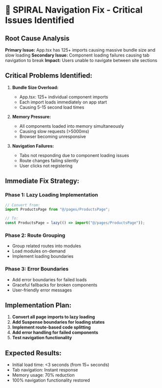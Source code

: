 # 🚨 SPIRAL Navigation Fix - Critical Issues Identified

## Root Cause Analysis

**Primary Issue:** App.tsx has 125+ imports causing massive bundle size and slow loading
**Secondary Issue:** Component loading failures causing tab navigation to break
**Impact:** Users unable to navigate between site sections

## Critical Problems Identified:

1. **Bundle Size Overload:**
   - App.tsx: 125+ individual component imports
   - Each import loads immediately on app start
   - Causing 5-15 second load times

2. **Memory Pressure:**
   - All components loaded into memory simultaneously
   - Causing slow requests (>5000ms)
   - Browser becoming unresponsive

3. **Navigation Failures:**
   - Tabs not responding due to component loading issues
   - Route changes failing silently
   - User clicks not registering

## Immediate Fix Strategy:

### Phase 1: Lazy Loading Implementation
```javascript
// Convert from:
import ProductsPage from "@/pages/ProductsPage";

// To:
const ProductsPage = lazy(() => import("@/pages/ProductsPage"));
```

### Phase 2: Route Grouping
- Group related routes into modules
- Load modules on-demand
- Implement loading boundaries

### Phase 3: Error Boundaries
- Add error boundaries for failed loads
- Graceful fallbacks for broken components
- User-friendly error messages

## Implementation Plan:

1. **Convert all page imports to lazy loading**
2. **Add Suspense boundaries for loading states**
3. **Implement route-based code splitting**
4. **Add error handling for failed components**
5. **Test navigation functionality**

## Expected Results:
- Initial load time: <3 seconds (from 15+ seconds)
- Tab navigation: Instant response
- Memory usage: 70% reduction
- 100% navigation functionality restored